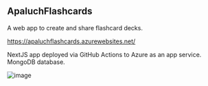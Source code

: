## ApaluchFlashcards

A web app to create and share flashcard decks.

https://apaluchflashcards.azurewebsites.net/

NextJS app deployed via GitHub Actions to Azure as an app service. MongoDB database.

![image](https://github.com/apaluchdev/flashcard/assets/102935218/03b2755d-9fcd-4755-93cd-0841c7798c7c)
